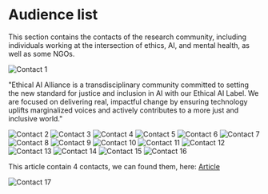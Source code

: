 # Audience list

This section contains the contacts of the research community, including
 individuals working at the intersection of ethics, AI, and mental health, as
 well as some NGOs.

![Contact 1](images/Picture1.png)

"Ethical AI Alliance is a transdisciplinary community committed to setting the
 new standard for justice and inclusion in AI with our Ethical AI Label. We are
  focused on delivering real, impactful change by ensuring technology uplifts
   marginalized voices and actively contributes to a more just and inclusive world."

![Contact 2](images\Picture2.png)
![Contact 3](images\Picture3.png)
![Contact 4](images\Picture4.png)
![Contact 5](images\Picture5.png)
![Contact 6](images\Picture6.png)
![Contact 7](images\Picture7.png)
![Contact 8](images\Picture8.png)
![Contact 9](images\Picture9.png)
![Contact 10](images\Picture10.png)
![Contact 11](images\Picture11.png)
![Contact 12](images\Picture12.png)
![Contact 13](images\Picture13.png)
![Contact 14](images\Picture14.png)
![Contact 15](images\Picture15.png)
![Contact 16](images\Picture16.png)

This article contain 4 contacts, we can found them, here: [Article](https://www.mdpi.com/2076-0760/13/7/381?utm_source=chatgpt.com)

![Contact 17](images\Picture17.png)
